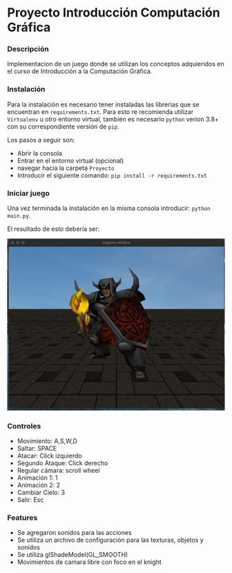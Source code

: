 # Proyecto Introducción Computación Gráfica 

### Descripción

Implementacion de un juego donde se utilizan los conceptos adquieridos en el curso de Introducción a la Computación Gráfica.

### Instalación

Para la instalación es necesario tener instaladas las librerias que se encuentran en `requirements.txt`. Para esto re recomienda utilizar `Virtualenv` u otro entorno virtual, también es necesario `python` verion 3.8+ con su correspondiente versión de `pip`.

Los pasos a seguir son:

- Abrir la consola
- Entrar en el entorno virtual (opcional)
- navegar hacia la carpeta `Proyecto`
- Introducir el siguiente comando: `pip install -r requirements.txt`
 
 ### Iniciar juego
 
 Una vez terminada la instalación en la misma consola introducir: `python main.py`. 
 
 El resultado de esto debería ser:
 
![image](https://github.com/DiegoBergara/intro-comp-graf/blob/master/assets/game.png)


### Controles

- Movimiento: A,S,W,D
- Saltar: SPACE
- Atacar: Click izquierdo
- Segundo Ataque: Click derecho
- Regular cámara: scroll wheel
- Animación 1: 1
- Animación 2: 2
- Cambiar Cielo: 3
- Salir: Esc

### Features

- Se agregaron sonidos para las acciones
- Se utiliza un archivo de configuración para las texturas, objetos y sonidos
- Se utiliza glShadeModel(GL_SMOOTH)
- Movimientos de camara libre con foco en el knight
